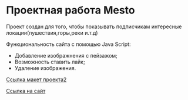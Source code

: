 # Проектная работа Mesto
Проект создан для того, чтобы показывать подписчикам интересные локации(пушествия,горы,реки и.т.д)

  Функциональность сайта с помощью Java Script:
 - Добавление изображнения с пейзажом;
 - Возможность ставить лайк;
 - Удаление изображения.

 [Ссылка макет проекта2](https://www.figma.com/file/bjyvbKKJN2naO0ucURl2Z0/JavaScript.-Sprint-5?node-id=50160%3A559)

 [Ссылка на сайт](https://marinaweb86.github.io/mesto-project-ff/index.html)

